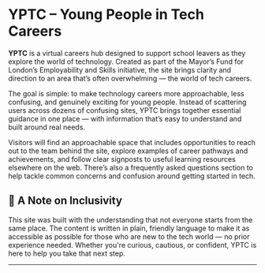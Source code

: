 # YPTC – Young People in Tech Careers

**YPTC** is a virtual careers hub designed to support school leavers as they explore the world of technology. Created as part of the Mayor’s Fund for London’s Employability and Skills initiative, the site brings clarity and direction to an area that’s often overwhelming — the world of tech careers.

The goal is simple: to make technology careers more approachable, less confusing, and genuinely exciting for young people. Instead of scattering users across dozens of confusing sites, YPTC brings together essential guidance in one place — with information that’s easy to understand and built around real needs.

Visitors will find an approachable space that includes opportunities to reach out to the team behind the site, explore examples of career pathways and achievements, and follow clear signposts to useful learning resources elsewhere on the web. There’s also a frequently asked questions section to help tackle common concerns and confusion around getting started in tech.

## 💬 A Note on Inclusivity

This site was built with the understanding that not everyone starts from the same place. The content is written in plain, friendly language to make it as accessible as possible for those who are new to the tech world — no prior experience needed. Whether you're curious, cautious, or confident, YPTC is here to help you take that next step.

---

